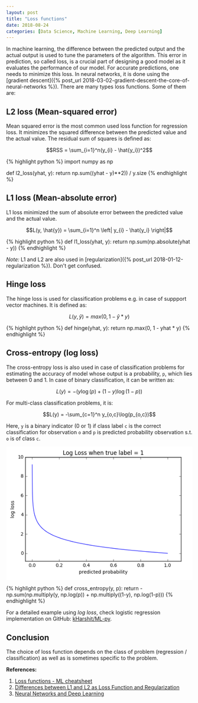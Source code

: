 ```yaml
---
layout: post
title: "Loss functions"
date: 2018-08-24
categories: [Data Science, Machine Learning, Deep Learning]
---
```


In machine learning, the difference between the predicted output and the actual output is used to tune the parameters of the algorithm. This error in prediction, so called loss, is a crucial part of designing a good model as it evaluates the performance of our model. For accurate predictions, one needs to minimize this loss. In neural networks, it is done using the [gradient descent]({% post_url 2018-03-02-gradient-descent-the-core-of-neural-networks %}). There are many types loss functions. Some of them are:

## L2 loss (Mean-squared error)

Mean squared error is the most common used loss function for regression loss. It minimizes the squared difference between the predicted value and the actual value. The residual sum of squares is defined as:

$$RSS = \sum_{i=1}^n(y_{i} - \hat{y_i})^2$$

{% highlight python %}
import numpy as np

def l2_loss(yhat, y):
    return np.sum((yhat - y)**2)) / y.size
{% endhighlight %}


## L1 loss (Mean-absolute error)

L1 loss minimized the sum of absolute error between the predicted value and the actual value.

$$L(y, \hat{y}) = \sum_{i=1}^n \left| y_{i} - \hat{y_i} \right|$$

{% highlight python %}
def l1_loss(yhat, y):
    return np.sum(np.absolute(yhat - y))
{% endhighlight %}

*Note:* L1 and L2 are also used in [regularization]({% post_url 2018-01-12-regularization %}). Don't get confused.

## Hinge loss

The hinge loss is used for classification problems e.g. in case of suppport vector machines. It is defined as: 

$$L(y, \hat{y}) = max(0, 1-\hat{y} * y)$$

{% highlight python %}
def hinge(yhat, y):
    return np.max(0, 1 - yhat * y)
{% endhighlight %}

## Cross-entropy (log loss)

The cross-entropy loss is also used in case of classification problems for estimating the accuracy of model whose output is a probability, `p`, which lies between 0 and 1. In case of binary classification, it can be written as:

$$L(y) = -{(y\log(p) + (1 - y)\log(1 - p))}$$

For multi-class classification problems, it is:

$$L(y) = -\sum_{c=1}^n y_{o,c}\log(p_{o,c})$$

Here, `y` is a binary indicator (0 or 1) if class label `c` is the correct classification for observation `o` and `p` is predicted probability observation s.t. `o` is of class `c`.

<img src="/img/log_loss.png" style="display: block; margin: auto; width: auto; max-width: 100%;">

{% highlight python %}
def cross_entropy(y, p):
    return -np.sum(np.multiply(y, np.log(p)) + np.multiply((1-y), np.log(1-p)))
{% endhighlight %}

For a detailed example using *log loss*, check logistic regression implementation on GitHub: [kHarshit/ML-py](https://github.com/kHarshit/ML-py/blob/master/logistic_regression.ipynb).

## Conclusion

The choice of loss function depends on the class of problem (regression / classification) as well as is sometimes specific to the problem.

**References:**

1. [Loss functions - ML cheatsheet](https://ml-cheatsheet.readthedocs.io/en/latest/loss_functions.html)
2. [Differences between L1 and L2 as Loss Function and Regularization](http://www.chioka.in/differences-between-l1-and-l2-as-loss-function-and-regularization/)
3. [Neural Networks and Deep Learning](http://neuralnetworksanddeeplearning.com/chap3.html#the_cross-entropy_cost_function)